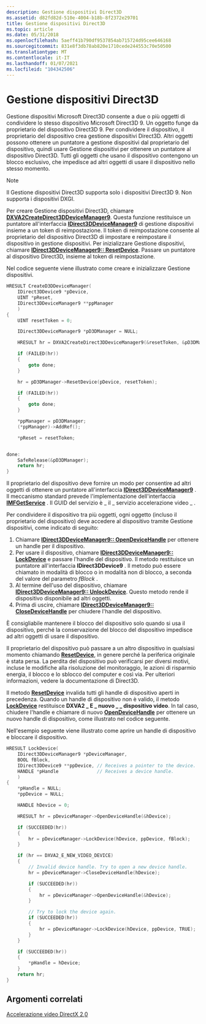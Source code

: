 ```yaml
---
description: Gestione dispositivi Direct3D
ms.assetid: d82fd82d-510e-4004-b18b-8f2372e29701
title: Gestione dispositivi Direct3D
ms.topic: article
ms.date: 05/31/2018
ms.openlocfilehash: 5aeff41b790df9537854ab715724d95cee646168
ms.sourcegitcommit: 831e8f3db78ab820e1710cede244553c70e50500
ms.translationtype: MT
ms.contentlocale: it-IT
ms.lasthandoff: 01/07/2021
ms.locfileid: "104342506"
---
```

# <a name="direct3d-device-manager"></a>Gestione dispositivi Direct3D

Gestione dispositivi Microsoft Direct3D consente a due o più oggetti di condividere lo stesso dispositivo Microsoft Direct3D 9. Un oggetto funge da proprietario del dispositivo Direct3D 9. Per condividere il dispositivo, il proprietario del dispositivo crea gestione dispositivi Direct3D. Altri oggetti possono ottenere un puntatore a gestione dispositivi dal proprietario del dispositivo, quindi usare Gestione dispositivi per ottenere un puntatore al dispositivo Direct3D. Tutti gli oggetti che usano il dispositivo contengono un blocco esclusivo, che impedisce ad altri oggetti di usare il dispositivo nello stesso momento.

> [!Note]  
> Il Gestione dispositivi Direct3D supporta solo i dispositivi Direct3D 9. Non supporta i dispositivi DXGI.

 

Per creare Gestione dispositivi Direct3D, chiamare [**DXVA2CreateDirect3DDeviceManager9**](/windows/desktop/api/dxva2api/nf-dxva2api-dxva2createdirect3ddevicemanager9). Questa funzione restituisce un puntatore all'interfaccia [**IDirect3DDeviceManager9**](/windows/desktop/api/dxva2api/nn-dxva2api-idirect3ddevicemanager9) di gestione dispositivi insieme a un token di reimpostazione. Il token di reimpostazione consente al proprietario del dispositivo Direct3D di impostare e reimpostare il dispositivo in gestione dispositivi. Per inizializzare Gestione dispositivi, chiamare [**IDirect3DDeviceManager9:: ResetDevice**](/windows/desktop/api/dxva2api/nf-dxva2api-idirect3ddevicemanager9-resetdevice). Passare un puntatore al dispositivo Direct3D, insieme al token di reimpostazione.

Nel codice seguente viene illustrato come creare e inizializzare Gestione dispositivi.


```C++
HRESULT CreateD3DDeviceManager(
    IDirect3DDevice9 *pDevice, 
    UINT *pReset, 
    IDirect3DDeviceManager9 **ppManager
    )
{
    UINT resetToken = 0;

    IDirect3DDeviceManager9 *pD3DManager = NULL;

    HRESULT hr = DXVA2CreateDirect3DDeviceManager9(&resetToken, &pD3DManager);

    if (FAILED(hr))
    {
        goto done;
    }

    hr = pD3DManager->ResetDevice(pDevice, resetToken);

    if (FAILED(hr))
    {
        goto done;
    }

    *ppManager = pD3DManager;
    (*ppManager)->AddRef();

    *pReset = resetToken;


done:
    SafeRelease(&pD3DManager);
    return hr;
}
```



Il proprietario del dispositivo deve fornire un modo per consentire ad altri oggetti di ottenere un puntatore all'interfaccia [**IDirect3DDeviceManager9**](/windows/desktop/api/dxva2api/nn-dxva2api-idirect3ddevicemanager9) . Il meccanismo standard prevede l'implementazione dell'interfaccia [**IMFGetService**](/windows/desktop/api/mfidl/nn-mfidl-imfgetservice) . Il GUID del servizio è \_ il \_ servizio accelerazione video \_ .

Per condividere il dispositivo tra più oggetti, ogni oggetto (incluso il proprietario del dispositivo) deve accedere al dispositivo tramite Gestione dispositivi, come indicato di seguito:

1.  Chiamare [**IDirect3DDeviceManager9:: OpenDeviceHandle**](/windows/desktop/api/dxva2api/nf-dxva2api-idirect3ddevicemanager9-opendevicehandle) per ottenere un handle per il dispositivo.
2.  Per usare il dispositivo, chiamare [**IDirect3DDeviceManager9:: LockDevice**](/windows/desktop/api/dxva2api/nf-dxva2api-idirect3ddevicemanager9-lockdevice) e passare l'handle del dispositivo. Il metodo restituisce un puntatore all'interfaccia **IDirect3DDevice9** . Il metodo può essere chiamato in modalità di blocco o in modalità non di blocco, a seconda del valore del parametro *fBlock* .
3.  Al termine dell'uso del dispositivo, chiamare [**IDirect3DDeviceManager9:: UnlockDevice**](/windows/desktop/api/dxva2api/nf-dxva2api-idirect3ddevicemanager9-unlockdevice). Questo metodo rende il dispositivo disponibile ad altri oggetti.
4.  Prima di uscire, chiamare [**IDirect3DDeviceManager9:: CloseDeviceHandle**](/windows/desktop/api/dxva2api/nf-dxva2api-idirect3ddevicemanager9-closedevicehandle) per chiudere l'handle del dispositivo.

È consigliabile mantenere il blocco del dispositivo solo quando si usa il dispositivo, perché la conservazione del blocco del dispositivo impedisce ad altri oggetti di usare il dispositivo.

Il proprietario del dispositivo può passare a un altro dispositivo in qualsiasi momento chiamando [**ResetDevice**](/windows/desktop/api/dxva2api/nf-dxva2api-idirect3ddevicemanager9-resetdevice), in genere perché la periferica originale è stata persa. La perdita del dispositivo può verificarsi per diversi motivi, incluse le modifiche alla risoluzione del monitoraggio, le azioni di risparmio energia, il blocco e lo sblocco del computer e così via. Per ulteriori informazioni, vedere la documentazione di Direct3D.

Il metodo [**ResetDevice**](/windows/desktop/api/dxva2api/nf-dxva2api-idirect3ddevicemanager9-resetdevice) invalida tutti gli handle di dispositivo aperti in precedenza. Quando un handle di dispositivo non è valido, il metodo [**LockDevice**](/windows/desktop/api/dxva2api/nf-dxva2api-idirect3ddevicemanager9-lockdevice) restituisce **DXVA2 \_ E \_ nuovo \_ \_ dispositivo video**. In tal caso, chiudere l'handle e chiamare di nuovo [**OpenDeviceHandle**](/windows/desktop/api/dxva2api/nf-dxva2api-idirect3ddevicemanager9-opendevicehandle) per ottenere un nuovo handle di dispositivo, come illustrato nel codice seguente.

Nell'esempio seguente viene illustrato come aprire un handle di dispositivo e bloccare il dispositivo.


```C++
HRESULT LockDevice(
    IDirect3DDeviceManager9 *pDeviceManager,
    BOOL fBlock,
    IDirect3DDevice9 **ppDevice, // Receives a pointer to the device.
    HANDLE *pHandle              // Receives a device handle.   
    )
{
    *pHandle = NULL;
    *ppDevice = NULL;

    HANDLE hDevice = 0;

    HRESULT hr = pDeviceManager->OpenDeviceHandle(&hDevice);

    if (SUCCEEDED(hr))
    {
        hr = pDeviceManager->LockDevice(hDevice, ppDevice, fBlock);
    }

    if (hr == DXVA2_E_NEW_VIDEO_DEVICE)
    {
        // Invalid device handle. Try to open a new device handle.
        hr = pDeviceManager->CloseDeviceHandle(hDevice);

        if (SUCCEEDED(hr))
        {
            hr = pDeviceManager->OpenDeviceHandle(&hDevice);
        }

        // Try to lock the device again.
        if (SUCCEEDED(hr))
        {
            hr = pDeviceManager->LockDevice(hDevice, ppDevice, TRUE); 
        }
    }

    if (SUCCEEDED(hr))
    {
        *pHandle = hDevice;
    }
    return hr;
}
```



## <a name="related-topics"></a>Argomenti correlati

<dl> <dt>

[Accelerazione video DirectX 2,0](directx-video-acceleration-2-0.md)
</dt> </dl>

 

 



